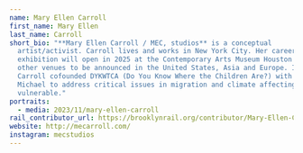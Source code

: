 ```yaml
---
name: Mary Ellen Carroll
first_name: Mary Ellen
last_name: Carroll
short_bio: "**Mary Ellen Carroll / MEC, studios** is a conceptual
  artist/activist. Carroll lives and works in New York City. Her career survey
  exhibition will open in 2025 at the Contemporary Arts Museum Houston with
  other venues to be announced in the United States, Asia and Europe. In 2018,
  Carroll cofounded DYKWTCA (Do You Know Where the Children Are?) with Lucas
  Michael to address critical issues in migration and climate affecting the most
  vulnerable."
portraits:
  - media: 2023/11/mary-ellen-carroll
rail_contributor_url: https://brooklynrail.org/contributor/Mary-Ellen-Carroll
website: http://mecarroll.com/
instagram: mecstudios
---
```

